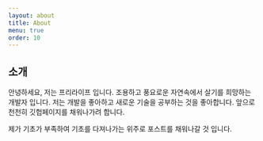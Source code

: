 ```yaml
---
layout: about
title: About
menu: true
order: 10
---
```


## 소개

안녕하세요, 저는 프리라이프 입니다. 조용하고 풍요로운 자연속에서 살기를 희망하는 개발자 입니다.
저는 개발을 좋아하고 새로운 기술을 공부하는 것을 좋아합니다.
앞으로 천천히 깃헙페이지를 채워나가려 합니다.

제가 기초가 부족하여 기초를 다져나가는 위주로 포스트를 채워나갈 것 입니다.